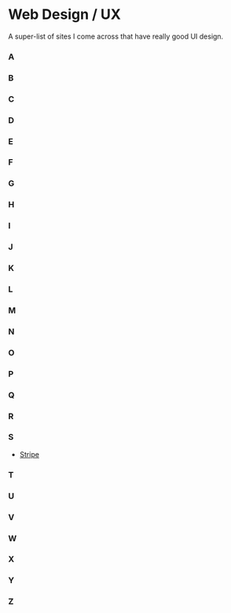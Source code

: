# Web Design / UX
A super-list of sites I come across that have really good UI design.


### A

### B

### C

### D

### E

### F

### G

### H

### I

### J

### K

### L

### M

### N

### O

### P

### Q

### R

### S
- [Stripe](https://stripe.com/)
### T

### U

### V

### W

### X

### Y

### Z
